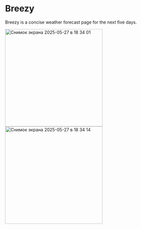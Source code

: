 # Breezy
Breezy is a concise weather forecast page for the next five days.

<img width="317" alt="Снимок экрана 2025-05-27 в 18 34 01" src="https://github.com/user-attachments/assets/952d1073-cfb6-4a6c-ba96-e4dcb17f997a" />
<img width="317" alt="Снимок экрана 2025-05-27 в 18 34 14" src="https://github.com/user-attachments/assets/c8bf0c9b-2094-40c0-ac81-458c6f3bb73e" />
